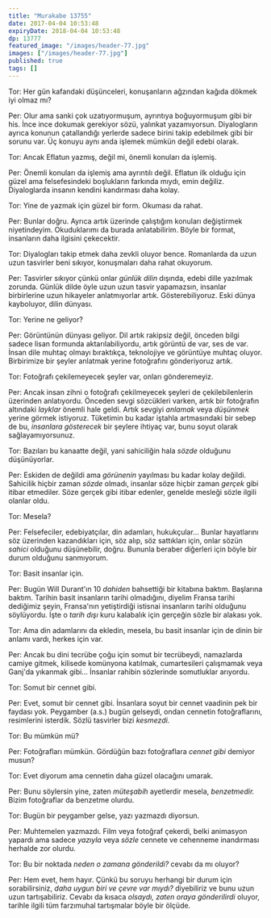 ```yaml
---
title: "Murakabe 13755"
date: 2017-04-04 10:53:48
expiryDate: 2018-04-04 10:53:48
dp: 13777
featured_image: "/images/header-77.jpg"
images: ["/images/header-77.jpg"]
published: true
tags: []
---
```




Tor: Her gün kafandaki düşünceleri, konuşanların ağzından kağıda dökmek iyi olmaz mı?

Per: Olur ama sanki çok uzatıyormuşum, ayrıntıya boğuyormuşum gibi bir his. İnce ince
dokumak gerekiyor sözü, yalınkat yazamıyorsun. Diyalogların ayrıca konunun
çatallandığı yerlerde sadece birini takip edebilmek gibi bir sorunu var. Üç
konuyu aynı anda işlemek mümkün değil edebi olarak. 

Tor: Ancak Eflatun yazmış, değil mi, önemli konuları da işlemiş. 

Per: Önemli konuları da işlemiş ama ayrıntılı değil. Eflatun ilk olduğu için güzel
ama felsefesindeki boşlukların farkında mıydı, emin değiliz. Diyaloglarda
insanın kendini kandırması daha kolay. 

Tor: Yine de yazmak için güzel bir form. Okuması da rahat. 

Per: Bunlar doğru. Ayrıca artık üzerinde çalıştığım konuları değiştirmek
niyetindeyim. Okuduklarımı da burada anlatabilirim. Böyle bir format, insanların
daha ilgisini çekecektir. 

Tor: Diyalogları takip etmek daha zevkli oluyor bence. Romanlarda da uzun uzun
tasvirler beni sıkıyor, konuşmaları daha rahat okuyorum. 

Per: Tasvirler sıkıyor çünkü onlar *günlük dilin* dışında, edebi dille yazılmak
zorunda. Günlük dilde öyle uzun uzun tasvir yapamazsın, insanlar birbirlerine
uzun hikayeler anlatmıyorlar artık. Gösterebiliyoruz. Eski dünya kayboluyor,
dilin dünyası. 

Tor: Yerine ne geliyor?

Per: Görüntünün dünyası geliyor. Dil artık rakipsiz değil, önceden bilgi sadece
lisan formunda aktarılabiliyordu, artık görüntü de var, ses de var. İnsan dile
muhtaç olmayı bıraktıkça, teknolojiye ve görüntüye muhtaç oluyor. Birbirimize
bir şeyler anlatmak yerine fotoğrafını gönderiyoruz artık. 

Tor: Fotoğrafı çekilemeyecek şeyler var, onları gönderemeyiz. 

Per: Ancak insan zihni o fotoğrafı çekilmeyecek şeyleri de çekilebilenlerin
üzerinden anlatıyordu. Önceden sevgi sözcükleri varken, artık bir fotoğrafın
altındaki *layklar* önemli hale geldi. Artık sevgiyi *anlamak* veya *düşünmek*
yerine görmek istiyoruz. Tüketimin bu kadar iştahla artmasındaki bir sebep de
bu, *insanlara gösterecek* bir şeylere ihtiyaç var, bunu soyut olarak
sağlayamıyorsunuz. 

Tor: Bazıları bu kanaatte değil, yani sahiciliğin hala *sözde* olduğunu
düşünüyorlar. 

Per: Eskiden de değildi ama *görünenin* yayılması bu kadar kolay
değildi. Sahicilik hiçbir zaman *sözde* olmadı, insanlar söze hiçbir zaman
*gerçek* gibi itibar etmediler. Söze gerçek gibi itibar edenler, genelde mesleği
sözle ilgili olanlar oldu. 

Tor: Mesela?

Per: Felsefeciler, edebiyatçılar, din adamları, hukukçular... Bunlar hayatlarını
söz üzerinden kazandıkları için, söz alıp, söz sattıkları için, onlar sözün
*sahici* olduğunu düşünebilir, doğru. Bununla beraber diğerleri için böyle bir
durum olduğunu sanmıyorum. 

Tor: Basit insanlar için. 

Per: Bugün Will Durant'ın 10 *dahiden* bahsettiği bir kitabına baktım. Başlarına
baktım. Tarihin basit insanların tarihi olmadığını, diyelim Fransa tarihi
dediğimiz şeyin, Fransa'nın yetiştirdiği istisnai insanların tarihi olduğunu
söylüyordu. İşte o *tarih dışı* kuru kalabalık için gerçeğin sözle bir alakası
yok. 

Tor: Ama din adamlarını da ekledin, mesela, bu basit insanlar için de dinin bir
anlamı vardı, herkes için var. 

Per: Ancak bu dini tecrübe çoğu için somut bir tecrübeydi, namazlarda camiye
gitmek, kilisede komünyona katılmak, cumartesileri çalışmamak veya Ganj'da
yıkanmak gibi... İnsanlar rahibin sözlerinde somutluklar arıyordu. 

Tor: Somut bir cennet gibi.

Per: Evet, somut bir cennet gibi. İnsanlara soyut bir cennet vaadinin pek bir
faydası yok. Peygamber (a.s.) bugün gelseydi, ondan cennetin fotoğraflarını,
resimlerini isterdik. Sözlü tasvirler bizi *kesmezdi.*

Tor: Bu mümkün mü?

Per: Fotoğrafları mümkün. Gördüğün bazı fotoğraflara *cennet gibi* demiyor
musun?

Tor: Evet diyorum ama cennetin daha güzel olacağını umarak. 

Per: Bunu söylersin yine, zaten *müteşabih* ayetlerdir mesela, *benzetmedir.*
Bizim fotoğraflar da benzetme olurdu. 

Tor: Bugün bir peygamber gelse, yazı yazmazdı diyorsun. 

Per: Muhtemelen yazmazdı. Film veya fotoğraf çekerdi, belki animasyon yapardı
ama sadece *yazıyla* veya *sözle* cennete ve cehenneme inandırması herhalde zor
olurdu. 

Tor: Bu bir noktada *neden o zamana gönderildi?* cevabı da mı oluyor?

Per: Hem evet, hem hayır. Çünkü bu soruyu herhangi bir durum için
sorabilirsiniz, *daha uygun biri ve çevre var mıydı?* diyebiliriz ve bunu uzun
uzun tartışabiliriz. Cevabı da kısaca *olsaydı, zaten oraya gönderilirdi*
oluyor, tarihle ilgili tüm farzımuhal tartışmalar böyle bir ölçüde.               

